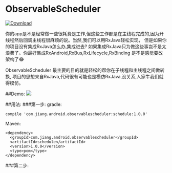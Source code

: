 # ObservableScheduler

[ ![Download](https://api.bintray.com/packages/yuesong/maven/ObservableScheduler/images/download.svg) ](https://bintray.com/yuesong/maven/ObservableScheduler/_latestVersion)

你的app是不是经常做一些很耗费是工作,但这些工作都是在主线程完成的,因为开线程然后回调主线程很麻烦的说。当然,我们可以用RxJava轻松实现，
但是如果你的项目没有集成RxJava怎么办,集成进去? 如果集成RxJava只为做这些事岂不是太浪费了。你最好集成RxAndroid,RxBus,RxLifecycle,RxBinding
是不是感觉要改架构了😂

ObservableScheduler 最主要的目的就是轻松的帮你在子线程和主线程之间做转换, 项目的思想来自RxJava,代码很有可能也是模仿RxJava,没关系,人家牛我们就得模仿。


##Demo:
![](https://raw.githubusercontent.com/jiang111/ObservableScheduler/master/art/art.gif)

##用法:
###第一步:
gradle:
```
compile 'com.jiang.android.observablescheduler:schedule:1.0.0'
```
Maven:
```
<dependency>
  <groupId>com.jiang.android.observablescheduler</groupId>
  <artifactId>schedule</artifactId>
  <version>1.0.0</version>
  <type>pom</type>
</dependency>
```

###第二步:

